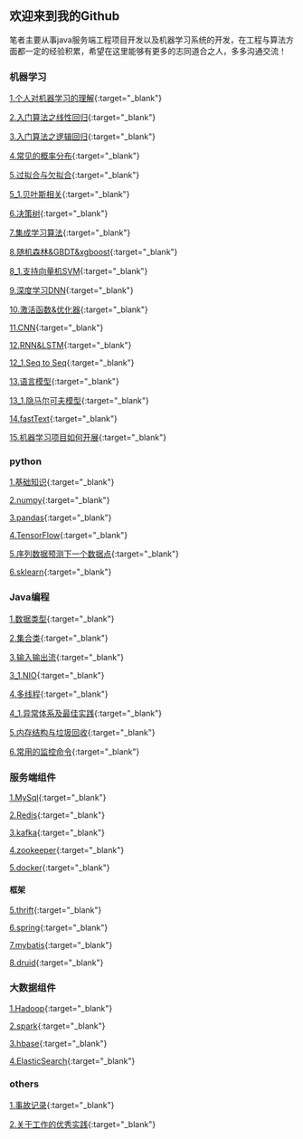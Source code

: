 ## 欢迎来到我的Github

笔者主要从事java服务端工程项目开发以及机器学习系统的开发，在工程与算法方面都一定的经验积累，希望在这里能够有更多的志同道合之人，多多沟通交流！

### 机器学习

[1.个人对机器学习的理解](/docs/ml/1.md){:target="_blank"}

[2.入门算法之线性回归](/docs/ml/2.md){:target="_blank"}

[3.入门算法之逻辑回归](/docs/ml/3.md){:target="_blank"}

[4.常见的概率分布](/docs/ml/4.md){:target="_blank"}

[5.过拟合与欠拟合](/docs/ml/5.md){:target="_blank"}

[5_1.贝叶斯相关](/docs/ml/5_1.md){:target="_blank"}

[6.决策树](/docs/ml/6.md){:target="_blank"}

[7.集成学习算法](/docs/ml/7.md){:target="_blank"}

[8.随机森林&GBDT&xgboost](/docs/ml/8.md){:target="_blank"}

[8_1.支持向量机SVM](/docs/ml/8_1.md){:target="_blank"}

[9.深度学习DNN](/docs/ml/9.md){:target="_blank"}

[10.激活函数&优化器](/docs/ml/10.md){:target="_blank"}

[11.CNN](/docs/ml/11.md){:target="_blank"}

[12.RNN&LSTM](/docs/ml/12.md){:target="_blank"}

[12_1.Seq to Seq](/docs/ml/12.md){:target="_blank"}

[13.语言模型](/docs/ml/13.md){:target="_blank"}

[13_1.隐马尔可夫模型](/docs/ml/13_1.md){:target="_blank"}

[14.fastText](/docs/ml/14.md){:target="_blank"}

[15.机器学习项目如何开展](/docs/ml/15.md){:target="_blank"}

<!-- [16.面试精选](/docs/ml/16.md){:target="_blank"} -->

### python

[1.基础知识](/docs/python/1.md){:target="_blank"}

[2.numpy](/docs/python/2.md){:target="_blank"}

[3.pandas](/docs/python/3.md){:target="_blank"}

[4.TensorFlow](/docs/python/4.md){:target="_blank"}

[5.序列数据预测下一个数据点](/docs/python/5.md){:target="_blank"}

[6.sklearn](/docs/python/6.md){:target="_blank"}
<!-- [6.面试精选](/docs/python/6.md){:target="_blank"} -->

### Java编程

[1.数据类型](/docs/java/1.md){:target="_blank"}

[2.集合类](/docs/java/2.md){:target="_blank"}

[3.输入输出流](/docs/java/3.md){:target="_blank"}

[3_1.NIO](/docs/java/3_1.md){:target="_blank"}

[4.多线程](/docs/java/4.md){:target="_blank"}

[4_1.异常体系及最佳实践](/docs/java/4_1.md){:target="_blank"}

[5.内存结构与垃圾回收](/docs/java/5.md){:target="_blank"}

[6.常用的监控命令](/docs/java/6.md){:target="_blank"}

<!-- [7.面试精选](/docs/java/7.md){:target="_blank"} -->

### 服务端组件

[1.MySql](https://guides.github.com/features/mastering-markdown/){:target="_blank"}

[2.Redis](https://guides.github.com/features/mastering-markdown/){:target="_blank"}

[3.kafka](https://guides.github.com/features/mastering-markdown/){:target="_blank"}

[4.zookeeper](https://guides.github.com/features/mastering-markdown/){:target="_blank"}

[5.docker](https://guides.github.com/features/mastering-markdown/){:target="_blank"}

<!-- [6.面试精选](https://guides.github.com/features/mastering-markdown/){:target="_blank"} -->

#### 框架

[5.thrift](https://guides.github.com/features/mastering-markdown/){:target="_blank"}

[6.spring](https://guides.github.com/features/mastering-markdown/){:target="_blank"}

[7.mybatis](https://guides.github.com/features/mastering-markdown/){:target="_blank"}

[8.druid](https://guides.github.com/features/mastering-markdown/){:target="_blank"}

<!-- [9.面试精选](https://guides.github.com/features/mastering-markdown/){:target="_blank"} -->

### 大数据组件

[1.Hadoop](/docs/bigData/1.md){:target="_blank"}

[2.spark](/docs/bigData/2.md){:target="_blank"}

[3.hbase](https://guides.github.com/features/mastering-markdown/){:target="_blank"}

[4.ElasticSearch](https://guides.github.com/features/mastering-markdown/){:target="_blank"}

<!-- [5.面试精选](https://guides.github.com/features/mastering-markdown/){:target="_blank"} -->

### others

[1.事故记录](/docs/others/1.md){:target="_blank"}

[2.关于工作的优秀实践](/docs/others/2.md){:target="_blank"}

